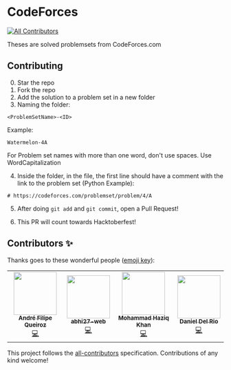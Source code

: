 # CodeForces
<!-- ALL-CONTRIBUTORS-BADGE:START - Do not remove or modify this section -->
[![All Contributors](https://img.shields.io/badge/all_contributors-4-orange.svg?style=flat-square)](#contributors-)
<!-- ALL-CONTRIBUTORS-BADGE:END -->

Theses are solved problemsets from CodeForces.com

## Contributing
0. Star the repo
1. Fork the repo
2. Add the solution to a problem set in a new folder
3. Naming the folder:

```
<ProblemSetName>-<ID>
```
Example:
```
Watermelon-4A
```
For Problem set names with more than one word, don't use spaces. Use WordCapitalization

4. Inside the folder, in the file, the first line should have a comment with the link to the problem set (Python Example):
```
# https://codeforces.com/problemset/problem/4/A
```

5. After doing `git add` and `git commit`, open a Pull Request!

6. This PR will count towards Hacktoberfest!

## Contributors ✨

Thanks goes to these wonderful people ([emoji key](https://allcontributors.org/docs/en/emoji-key)):

<!-- ALL-CONTRIBUTORS-LIST:START - Do not remove or modify this section -->
<!-- prettier-ignore-start -->
<!-- markdownlint-disable -->
<table>
  <tr>
    <td align="center"><a href="https://github.com/andrefqms"><img src="https://avatars.githubusercontent.com/u/29777756?v=4?s=100" width="100px;" alt=""/><br /><sub><b>André Filipe Queiroz</b></sub></a><br /><a href="https://github.com/virejdasani/Hacktoberfest-CodeForces-Solutions/commits?author=andrefqms" title="Code">💻</a></td>
    <td align="center"><a href="https://github.com/abhi27-web"><img src="https://avatars.githubusercontent.com/u/57997268?v=4?s=100" width="100px;" alt=""/><br /><sub><b>abhi27-web</b></sub></a><br /><a href="https://github.com/virejdasani/Hacktoberfest-CodeForces-Solutions/commits?author=abhi27-web" title="Code">💻</a></td>
    <td align="center"><a href="https://github.com/haaaziq"><img src="https://avatars.githubusercontent.com/u/59704449?v=4?s=100" width="100px;" alt=""/><br /><sub><b>Mohammad Haziq Khan</b></sub></a><br /><a href="https://github.com/virejdasani/Hacktoberfest-CodeForces-Solutions/commits?author=haaaziq" title="Code">💻</a></td>
    <td align="center"><a href="https://danieldelrio.webflow.io/"><img src="https://avatars.githubusercontent.com/u/35568696?v=4?s=100" width="100px;" alt=""/><br /><sub><b>Daniel Del Rio</b></sub></a><br /><a href="https://github.com/virejdasani/Hacktoberfest-CodeForces-Solutions/commits?author=daniddelrio" title="Code">💻</a></td>
  </tr>
</table>

<!-- markdownlint-restore -->
<!-- prettier-ignore-end -->

<!-- ALL-CONTRIBUTORS-LIST:END -->

This project follows the [all-contributors](https://github.com/all-contributors/all-contributors) specification. Contributions of any kind welcome!